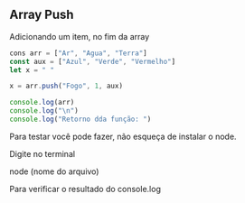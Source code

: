 ## Array Push

Adicionando um item, no fim da array

```js
cons arr = ["Ar", "Agua", "Terra"]
const aux = ["Azul", "Verde", "Vermelho"]
let x = " "

x = arr.push("Fogo", 1, aux)

console.log(arr)
console.log("\n")
console.log("Retorno dda função: ")
```

Para testar você pode fazer, não esqueça de instalar o node.

Digite no terminal

node (nome do arquivo)

Para verificar o resultado do console.log